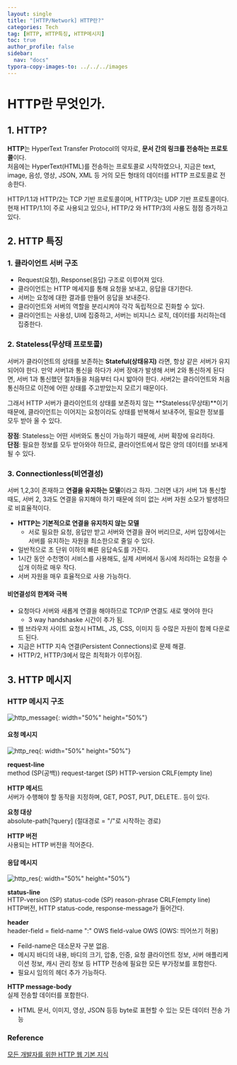```yaml
---
layout: single
title: "[HTTP/Network] HTTP란?"
categories: Tech
tag: [HTTP, HTTP특징, HTTP메시지]
toc: true
author_profile: false
sidebar:
  nav: "docs"
typora-copy-images-to: ../../../images
---
```


# HTTP란 무엇인가.

## 1. HTTP?

**HTTP**는 HyperText Transfer Protocol의 약자로, **문서 간의 링크를 전송하는 프로토콜**이다.<br>처음에는 HyperText(HTML)를 전송하는 프로토콜로 시작하였으나, 지금은 text, image, 음성, 영상, JSON, XML 등 거의 모든 형태의 데이터를 HTTP 프로토콜로 전송한다.

HTTP/1.1과 HTTP/2는 TCP 기반 프로토콜이며, HTTP/3는 UDP 기반 프로토콜이다.<br>현재 HTTP/1.1이 주로 사용되고 있으나, HTTP/2 와 HTTP/3의 사용도 점점 증가하고 있다.

## 2. HTTP 특징

### 1. 클라이언트 서버 구조

- Request(요청), Response(응답) 구조로 이루어져 있다.
- 클라이언트는 HTTP 메세지를 통해 요청을 보내고, 응답을 대기한다.
- 서버는 요청에 대한 결과를 만들어 응답을 보내준다.
- 클라이언트와 서버의 역할을 분리시켜야 각각 독립적으로 진화할 수 있다.
- 클라이언트는 사용성, UI에 집중하고, 서버는 비지니스 로직, 데이터를 처리하는데 집중한다.

### 2. Stateless(무상태 프로토콜)

서버가 클라이언트의 상태를 보존하는 **Stateful(상태유지)** 라면, 항상 같은 서버가 유지되어야 한다. 만약 서버1과 통신을 하다가 서버 장애가 발생해 서버 2와 통신하게 된다면, 서버 1과 통신했던 절차들을 처음부터 다시 밟아야 한다. 서버2는 클라이언트와 처음 통신하므로 이전에 어떤 상태를 주고받았는지 모르기 때문이다.

그래서 HTTP 서버가 클라이언트의 상태를 보존하지 않는 **Stateless(무상태)**이기 때문에, 클라이언트는 이어지는 요청이라도 상태를 반복해서 보내주어, 필요한 정보를 모두 받아 올 수 있다.

**장점**: Stateless는 어떤 서버와도 통신이 가능하기 때문에, 서버 확장에 유리하다.<br>**단점**: 필요한 정보를 모두 받아와야 하므로, 클라이언트에서 많은 양의 데이터를 보내게 될 수 있다.

### 3. Connectionless(비연결성)

서버 1,2,3이 존재하고 **연결을 유지하는 모델**이라고 하자. 그러면 내가 서버 1과 통신할 때도, 서버 2, 3과도 연결을 유지해야 하기 때문에 의미 없는 서버 자원 소모가 발생하므로 비효율적이다.

- **HTTP는 기본적으로 연결을 유지하지 않는 모델**
  - 서로 필요한 요청, 응답만 받고 서버와 연결을 끊어 버리므로, 서버 입장에서는 서버를 유지하는 자원을 최소한으로 줄일 수 있다.
- 일반적으로 초 단위 이하의 빠른 응답속도를 가진다.
- 1시간 동안 수천명이 서비스를 사용해도, 실제 서버에서 동시에 처리하는 요청을 수십개 이하로 매우 작다.
- 서버 자원을 매우 효율적으로 사용 가능하다.

#### 비연결성의 한계와 극복

- 요청마다 서버와 새롭게 연결을 해야하므로 TCP/IP 연결도 새로 맺어야 한다
  - 3 way handshaske 시간이 추가 됨.
- 웹 브라우저 사이트 요청시 HTML, JS, CSS, 이미지 등 수많은 자원이 함께 다운로드 된다.
- 지금은 HTTP 지속 연결(Persistent Connections)로 문제 해결.
- HTTP/2, HTTP/3에서 많은 최적화가 이루어짐.

## 3. HTTP 메시지

### HTTP 메시지 구조

![http_message](https://user-images.githubusercontent.com/86470018/165033207-9df75e2c-e5f8-4729-bfff-c19d90dddc07.png){: width="50%" height="50%"}

#### 요청 메시지

![http_req](https://user-images.githubusercontent.com/86470018/165033435-36aeb4d8-b40b-4803-a5d2-b37c30fa7510.png){: width="50%" height="50%"}

**request-line**<br>method (SP(공백)) request-target (SP) HTTP-version CRLF(empty line)

**HTTP 메서드**<br>서버가 수행해야 할 동작을 지정하며, GET, POST, PUT, DELETE.. 등이 있다.

**요청 대상**<br>absolute-path[?query] (절대경로 = "/"로 시작하는 경로)

**HTTP 버전**<br>사용되는 HTTP 버전을 적어준다.

#### 응답 메시지

![http_res](https://user-images.githubusercontent.com/86470018/165033500-28f71896-0798-4974-9246-a6c6feeca59d.png){: width="50%" height="50%"}

**status-line**<br>HTTP-version (SP) status-code (SP) reason-phrase CRLF(empty line)<br>HTTP버전, HTTP status-code, response-message가 들어간다.

**header**<br>header-field = field-name ":" OWS field-value OWS (OWS: 띄어쓰기 허용)

- Feild-name은 대소문자 구분 없음.
- 메시지 바디의 내용, 바디의 크기, 압충, 인증, 요청 클라이언트 정보, 서버 애플리케이션 정보, 캐시 관리 정보 등 HTTP 전송에 필요한 모든 부가정보를 포함한다.
- 필요시 임의의 헤더 추가 가능하다.

**HTTP message-body**<br>실제 전송할 데이터를 포함한다.

- HTML 문서, 이미지, 영상, JSON 등등 byte로 표현할 수 있는 모든 데이터 전송 가능

### Reference

[모든 개발자를 위한 HTTP 웹 기본 지식](https://www.inflearn.com/course/http-%EC%9B%B9-%EB%84%A4%ED%8A%B8%EC%9B%8C%ED%81%AC)
